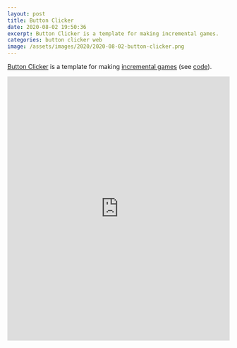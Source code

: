 ```yaml
---
layout: post
title: Button Clicker
date: 2020-08-02 19:50:36
excerpt: Button Clicker is a template for making incremental games.
categories: button clicker web
image: /assets/images/2020/2020-08-02-button-clicker.png
---
```


[Button Clicker](https://remarkablegames.org/button-clicker/) is a template for making [incremental games](https://wikipedia.org/wiki/Incremental_game) (see [code](https://github.com/remarkablegames/button-clicker)).

<iframe src="https://remarkablegames.org/button-clicker/" frameBorder="0" width="100%" height="600px"></iframe>
